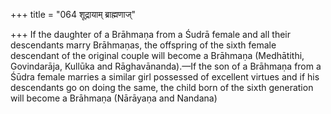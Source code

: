 +++
title = "064 शूद्रायाम् ब्राह्मणाज्"

+++
If the daughter of a Brāhmaṇa from a Śudrā female and all their
descendants marry Brāhmaṇas, the offspring of the sixth female
descendant of the original couple will become a Brāhmaṇa (Medhātithi,
Govindarāja, Kullūka and Rāghavānanda).—If the son of a Brāhmaṇa from a
Śūdra female marries a similar girl possessed of excellent virtues and
if his descendants go on doing the same, the child born of the sixth
generation will become a Brāhmaṇa (Nārāyaṇa and Nandana)


